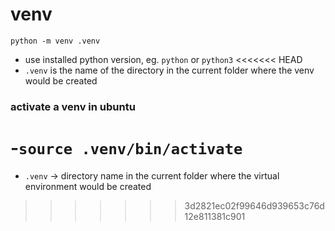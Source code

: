 # venv

`python -m venv .venv`
- use installed python version, eg. `python` or `python3`
<<<<<<< HEAD
- `.venv` is the name of the directory in the current folder where the venv would be created


### activate a venv in ubuntu
-`source .venv/bin/activate`
=======
- `.venv` -> directory name in the current folder where the virtual environment would be created
>>>>>>> 3d2821ec02f99646d939653c76d12e811381c901
